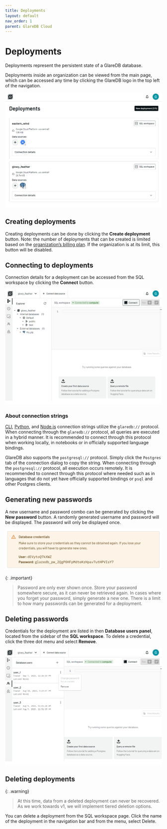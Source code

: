 ```yaml
---
title: Deployments
layout: default
nav_order: 1
parent: GlareDB Cloud
---
```


# Deployments

Deployments represent the persistent state of a GlareDB database.

Deployments inside an organization can be viewed from the main page, which can
be accessed any time by clicking the GlareDB logo in the top left of the
navigation.

![deployment list]

## Creating deployments

Creating deployments can be done by clicking the **Create deployment** button.
Note: the number of deployments that can be created is limited based on the
[organization’s billing plan]. If the organization is at its limit, this button
will be disabled.

## Connecting to deployments

Connection details for a deployment can be accessed from the SQL workspace by
clicking the **Connect** button.

![Connect]

### About connection strings

[CLI], [Python], and [Node.js] connection strings utilize the `glaredb://`
protocol. When connecting through the `glaredb://` protocol, all queries are
executed in a hybrid manner. It is recommended to connect through this protocol
when working locally, in notebooks or in officially supported language bindings.

GlareDB also supports the `postgresql://` protocol. Simply click the `Postgres`
tab of the connection dialog to copy the string. When connecting through the
`postgresql://` protocol, all execution occurs remotely. It is recommended to
connect through this protocol where needed such as in languages that do not
yet have officially supported bindings or `psql` and other Postgres clients.

## Generating new passwords

A new username and password combo can be generated by clicking the
**New password** button. A randomly generated username and password will be
displayed. The password will only be displayed once.

![password]

{: .important}

> Password are only ever shown once. Store your password somewhere secure, as it
> can never be retrieved again. In cases where you forget your password, simply
> generate a new one. There is a limit to how many passwords can be generated
> for a deployment.

## Deleting passwords

Credentials for the deployment are listed in then **Database users panel**,
located from the sidebar of the **SQL workspace**. To delete a credential, click
the three dot menu and select **Remove**.

![manage passwords]

## Deleting deployments

{: .warning}

> At this time, data from a deleted deployment can never be recovered. As we work
> towards v1, we will implement tiered deletion options.

You can delete a deployment from the SQL workspace page. Click the name of the
deployment in the navigation bar and from the menu, select Delete.

[deployment list]: /assets/images/cloud/deployments/deployment-list.png
[organization’s billing plan]: /cloud/billing.html
[Connect]: /assets/images/cloud/deployments/connect-button.png
[CLI]: /introduction/installation/locally-cli.html
[Python]: /introduction/installation/python-bindings.html
[Node.js]: /introduction/installation/node_bindings.html
[password]: /assets/images/cloud/deployments/new-password.png
[manage passwords]: /assets/images/cloud/deployments/manage-passwords.png
